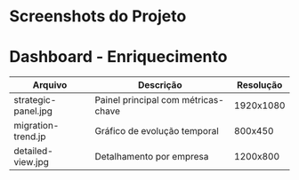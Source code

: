 # Screenshots do Projeto

# Dashboard - Enriquecimento
| Arquivo | Descrição | Resolução |
|---------|-----------|-----------|
| strategic-panel.jpg | Painel principal com métricas-chave | 1920x1080 |
| migration-trend.jp | Gráfico de evolução temporal | 800x450 |
| detailed-view.jpg | Detalhamento por empresa | 1200x800 |
